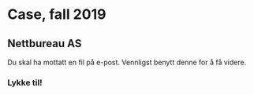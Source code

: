 # Case, fall 2019
## Nettbureau AS

Du skal ha mottatt en fil på e-post.
Vennligst benytt denne for å få videre.


### Lykke til!

